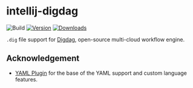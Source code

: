 # intellij-digdag

![Build](https://github.com/exoego/intellij-digdag/workflows/Build/badge.svg)
[![Version](https://img.shields.io/jetbrains/plugin/v/MARKETPLACE_ID.svg)](https://plugins.jetbrains.com/plugin/MARKETPLACE_ID)
[![Downloads](https://img.shields.io/jetbrains/plugin/d/MARKETPLACE_ID.svg)](https://plugins.jetbrains.com/plugin/MARKETPLACE_ID)

<!-- Plugin description -->
`.dig` file support for [Digdag](https://www.digdag.io/), open-source multi-cloud workflow engine.
<!-- Plugin description end -->

## Acknowledgement

- [YAML Plugin](https://github.com/JetBrains/intellij-community/tree/4f782c94b7086af361e7c400d2035506848d11af/plugins/yaml)
  for the base of the YAML support and custom language features.
